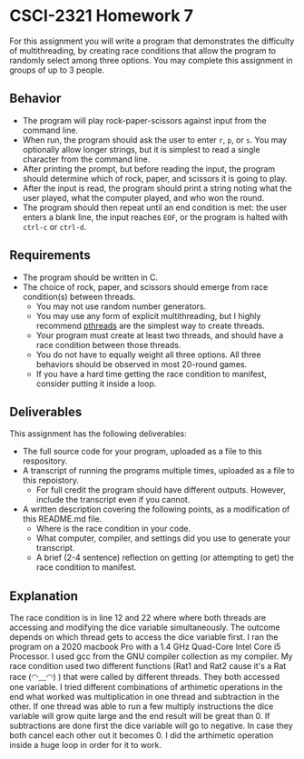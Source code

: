 # CSCI-2321 Homework 7

For this assignment you will write a program that demonstrates the difficulty of multithreading, by creating race conditions that allow the program to randomly select among three options. You may complete this assignment in groups of up to 3 people.

## Behavior
* The program will play rock-paper-scissors against input from the command line.
* When run, the program should ask the user to enter `r`, `p`, or `s`. You may optionally allow longer strings, but it is simplest to read a single character from the command line.
* After printing the prompt, but before reading the input, the program should determine which of rock, paper, and scissors it is going to play.
* After the input is read, the program should print a string noting what the user played, what the computer played, and who won the round.
* The program should then repeat until an end condition is met: the user enters a blank line, the input reaches `EOF`, or the program is halted with `ctrl-c` or `ctrl-d`.


## Requirements
* The program should be written in C.
* The choice of rock, paper, and scissors should emerge from race condition(s) between threads.
   * You may not use random number generators.
   * You may use any form of explicit multithreading, but I highly recommend [pthreads](https://www.tutorialspoint.com/multithreading-in-c) are the simplest way to create threads.
   * Your program must create at least two threads, and should have a race condition between those threads.
   * You do not have to equally weight all three options. All three behaviors should be observed in most 20-round games.
   * If you have a hard time getting the race condition to manifest, consider putting it inside a loop.

## Deliverables

This assignment has the following deliverables:
* The full source code for your program, uploaded as a file to this respository.
* A transcript of running the programs multiple times, uploaded as a file to this repoistory.
  * For full credit the program should have different outputs. However, include the transcript even if you cannot.
* A written description covering the following points, as a modification of this README.md file.
  * Where is the race condition in your code.
  * What computer, compiler, and settings did you use to generate your transcript.
  * A brief (2-4 sentence) reflection on getting (or attempting to get) the race condition to manifest.

## Explanation
The race condition is in line 12 and 22 where where both threads are accessing and modifying the dice variable simultaneously. The outcome depends on which thread gets to access the dice variable first. 
I ran the program on a 2020 macbook Pro with a 1.4 GHz Quad-Core Intel Core i5 Processor. I used gcc from the GNU compiler collection as my compiler. 
My race condition used two different functions (Rat1 and Rat2 cause it's a Rat race (◠﹏◠) ) that were called by different threads. They both accessed one variable. I tried different combinations of arthimetic operations in the end what worked was multiplication in one thread and subtraction in the other. If one thread was able to run a few multiply instructions the dice variable will grow quite large and the end result will be great than 0. If subtractions are done first the dice variable will go to negative. In case they both cancel each other out it becomes 0. I did the arthimetic operation inside a huge loop in order for it to work.   
